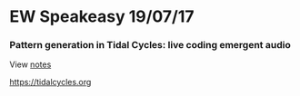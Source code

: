 # EW Speakeasy 19/07/17

### Pattern generation in Tidal Cycles: live coding emergent audio


View [notes](notes.md)

https://tidalcycles.org
